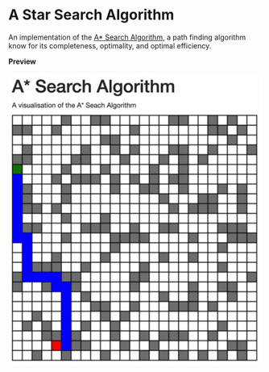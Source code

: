 # A Star Search Algorithm
An implementation of the [A* Search Algorithm](https://en.wikipedia.org/wiki/A*_search_algorithm), a path finding algorithm know for its completeness, optimality, and optimal efficiency.

**Preview**

![](preview.png)
